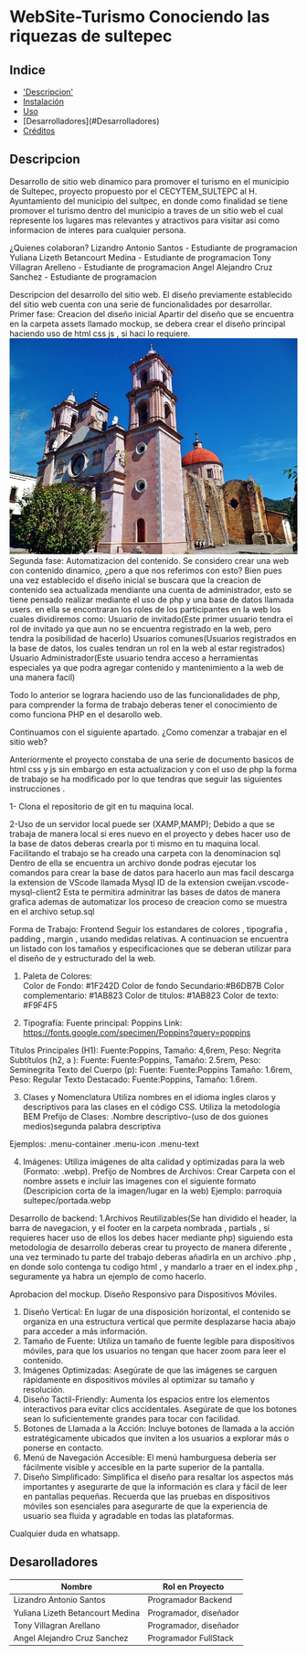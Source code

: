 # WebSite-Turismo Conociendo las riquezas de sultepec

## Indice

- ['Descripcion'](#Descripcion)
- [Instalación](#instalación)
- [Uso](#uso)
- [Desarrolladores](#Desarrolladores\)
- [Créditos](#créditos)

## Descripcion

Desarrollo de sitio web dinamico para promover el turismo en el municipio de Sultepec, proyecto propuesto por el CECYTEM_SULTEPC al H. Ayuntamiento del municipio del sultpec, en donde 
como finalidad se tiene promover el turismo dentro del municipio a traves de un sitio web el cual represente 
los lugares mas relevantes y atractivos para visitar asi como informacion de interes para cualquier persona.

¿Quienes colaboran? 
Lizandro Antonio Santos - Estudiante de programacion 
Yuliana Lizeth Betancourt Medina - Estudiante de programacion 
Tony Villagran Arelleno - Estudiante de programacion 
Angel Alejandro Cruz Sanchez - Estudiante de programacion  

Descripcion del desarrollo del sitio web. 
El diseño previamente establecido del sitio web cuenta con una serie de funcionalidades por desarrollar. 
Primer fase: Creacion del diseño inicial
Apartir del diseño que se encuentra en la carpeta assets llamado mockup, se debera crear el diseño principal haciendo uso de html css js , si haci lo requiere. 
![Texto alternativo](./assets/img/iglesia%20sult.jpg)
Segunda fase: Automatizacion del contenido.
Se considero crear una web con contenido dinamico, ¿pero a que nos referimos con esto?
Bien pues una vez establecido el diseño inicial se buscara que la creacion de contenido sea actualizada mendiante una cuenta de administrador,
esto se tiene pensado realizar mediante el uso de php y una base de datos llamada users.
en ella se encontraran los roles de los participantes en la web los cuales dividiremos como: 
Usuario de invitado(Este primer usuario tendra el rol de invitado ya que aun no se encuentra registrado en la web, pero tendra la posibilidad de hacerlo)
Usuarios comunes(Usuarios registrados en la base de datos, los cuales tendran un rol en la web al estar registrados)
Usuario Administrador(Este usuario tendra acceso a herramientas especiales ya que podra agregar contenido y mantenimiento a la web de una manera facil)

Todo lo anterior se lograra haciendo uso de las funcionalidades de php, para comprender la forma de trabajo deberas tener el conocimiento de como funciona 
PHP en el desarollo web. 

Continuamos con el siguiente apartado. 
¿Como comenzar a trabajar en el sitio web? 

Anteriormente el proyecto constaba  de una serie de documento basicos de html css y js
sin embargo en esta actualizacion y con el uso de php la forma de trabajo se ha modificado 
por lo que tendras que seguir las siguientes instrucciones .

1- Clona el repositorio de git en tu maquina local.

2-Uso de un servidor local puede ser (XAMP,MAMP); 
Debido a que se trabaja de manera local si eres nuevo en el proyecto y debes hacer uso de la base de datos deberas crearla por ti mismo en tu maquina local.
Facilitando el trabajo se ha creado una carpeta con la denominacion sql
Dentro de ella se encuentra un archivo donde podras ejecutar los comandos para crear la base de datos
para hacerlo aun mas facil 
descarga la extension de VScode llamada
Mysql
ID de la extension
cweijan.vscode-mysql-client2
Esta te permitira adminitrar las bases de datos de manera grafica ademas de automatizar los proceso de creacion como se muestra en el archivo setup.sql


Forma de Trabajo: Frontend
Seguir los estandares de colores , tipografia , padding , margin , usando medidas relativas.
A continuacion se encuentra un listado con los tamaños y especificaciones que se deberan utilizar para el diseño de 
y estructurado del la web.

1. Paleta de Colores:\
Color de Fondo: #1F242D
Color de fondo Secundario:#B6DB7B
Color complementario: #1AB823
Color de titulos: #1AB823
Color de texto: #F9F4F5

2. Tipografía:
Fuente principal: Poppins
Link: https://fonts.google.com/specimen/Poppins?query=poppins

Títulos Principales (H1): Fuente:Poppins, Tamaño: 4,6rem, Peso: Negrita
Subtítulos (h2, a ): Fuente: Fuente:Poppins, Tamaño: 2.5rem, Peso: Seminegrita
Texto del Cuerpo (p): Fuente: Fuente:Poppins Tamaño: 1.6rem, Peso: Regular
Texto Destacado: Fuente:Poppins, Tamaño: 1.6rem.

3. Clases y Nomenclatura
Utiliza nombres en el idioma ingles claros y descriptivos para las clases en el código CSS.
Utiliza la metodologia BEM
Prefijo de Clases: .Nombre descriptivo-(uso de dos guiones medios)segunda palabra descriptiva

Ejemplos: 
.menu-container 
.menu-icon
.menu-text

4. Imágenes:
Utiliza imágenes de alta calidad y optimizadas para la web (Formato: .webp).
Prefijo de Nombres de Archivos: Crear Carpeta con el nombre assets e incluir las imagenes con el siguiente formato (Descripicion corta de la imagen/lugar en la web) 
Ejemplo: 
parroquia sultepec/portada.webp


Desarrollo de backend: 
1.Archivos Reutilizables(Se han dividido el header, la barra de navegacion, y el footer en la carpeta nombrada , partials , si requieres hacer uso de ellos los debes hacer mediante php)
siguiendo esta metodologia de desarrollo deberas crear tu proyecto de manera diferente , una vez terminado tu parte del trabajo deberas añadirla en un archivo .php , en donde solo contenga tu codigo html , y mandarlo a traer en el index.php , seguramente ya habra un ejemplo de como hacerlo.


Aprobacion del mockup.
Diseño Responsivo para Dispositivos Móviles.
1. Diseño Vertical: En lugar de una disposición horizontal, el contenido se organiza en una estructura vertical que permite desplazarse hacia abajo para acceder a más información.
2. Tamaño de Fuente: Utiliza un tamaño de fuente legible para dispositivos móviles, para que los usuarios no tengan que hacer zoom para leer el contenido.
3. Imágenes Optimizadas: Asegúrate de que las imágenes se carguen rápidamente en dispositivos móviles al optimizar su tamaño y resolución.
4. Diseño Táctil-Friendly: Aumenta los espacios entre los elementos interactivos para evitar clics accidentales. Asegúrate de que los botones sean lo suficientemente grandes para tocar con facilidad.
5. Botones de Llamada a la Acción: Incluye botones de llamada a la acción estratégicamente ubicados que inviten a los usuarios a explorar más o ponerse en contacto.
6. Menú de Navegación Accesible: El menú hamburguesa debería ser fácilmente visible y accesible en la parte superior de la pantalla.
7. Diseño Simplificado: Simplifica el diseño para resaltar los aspectos más importantes y asegurarte de que la información es clara y fácil de leer en pantallas pequeñas.
Recuerda que las pruebas en dispositivos móviles son esenciales para asegurarte de que la experiencia de usuario sea fluida y agradable en todas las plataformas.


Cualquier duda en whatsapp.


## Desarolladores
| Nombre                             | Rol en Proyecto         | 
|------------------------------------|-------------------------|
| Lizandro Antonio Santos            | Programador Backend     |
| Yuliana Lizeth Betancourt Medina   | Programador, diseñador  | 
| Tony Villagran Arellano            | Programador, diseñador  | 
| Angel Alejandro Cruz Sanchez       | Programador FullStack   | 

